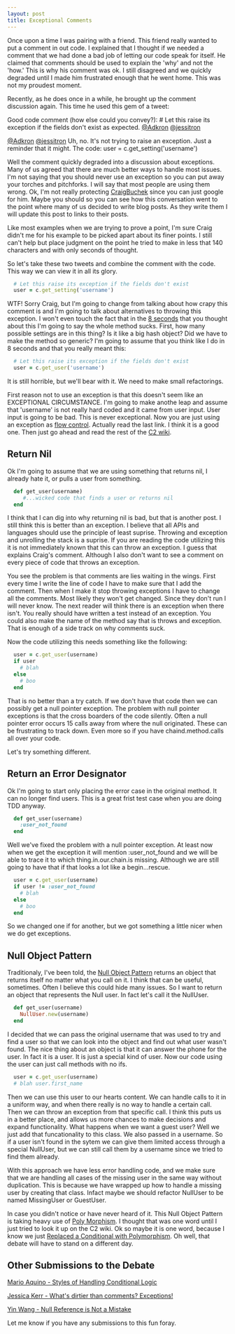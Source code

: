 ```yaml
---
layout: post
title: Exceptional Comments
---
```


Once upon a time I was pairing with a friend. This friend really wanted
to put a comment in out code. I explained that I thought if we needed a
comment that we had done a bad job of letting our code speak for itself.
He claimed that comments should be used to explain the 'why' and not the
'how.' This is why his comment was ok. I still disagreed and we quickly
degraded until I made him frustrated enough that he went home. This
was not my proudest moment.

Recently, as he does once in a while, he brought up the comment
discussion again. This time he used this gem of a tweet:


   Good code comment (how else could you convey?): # Let this raise its
   exception if the fields don't exist as expected.
   [@Adkron](http://twitter.com/adkron)
   [@jessitron](http://twitter.com/jessitron)

   [@Adkron](http://twitter.com/adkron)
   [@jessitron](http://twitter.com/jessitron) Uh, no. It's not trying to raise an exception.
   Just a reminder that it might. The code: user =
   c.get_setting('username')

Well the comment quickly degraded into a discussion about exceptions.
Many of us agreed that there are much better ways to handle most issues.
I'm not saying that you should never use an exception so you can put
away your torches and pitchforks. I will say that most people are using
them wrong. Ok, I'm not really protecting
[CraigBuchek](http://twitter.com/CraigBuchek) since you can just google
for him. Maybe you should so you can see how this conversation went to
the point where many of us decided to write blog posts. As they write
them I will update this post to links to their posts.

Like most examples when we are trying to prove a point, I'm sure Craig
didn't me for his example to be picked apart about its finer points. I
still can't help but place judgment on the point he tried to make in
less that 140 characters and with only seconds of thought.

So let's take these two tweets and combine the comment with the code.
This way we can view it in all its glory.

```ruby
  # Let this raise its exception if the fields don't exist
  user = c.get_setting('username')
```

WTF! Sorry Craig, but I'm going to change from talking about how crapy
this comment is and I'm going to talk about alternatives to throwing
this exception. I won't even touch the fact that in the [8
seconds](http://en.wikipedia.org/wiki/Rodeo)
that you thought about this I'm going to say the whole method sucks.
First, how many possible settings are in this thing? Is it like a big
hash object? Did we have to make the method so generic? I'm going to
assume that you think like I do in 8 seconds and that you really meant
this:

```ruby
  # Let this raise its exception if the fields don't exist
  user = c.get_user('username')
```

It is still horrible, but we'll bear with it. We need to make small
refactorings.

First reason not to use an exception is that this doesn't seem like an
EXCEPTIONAL CIRCUMSTANCE. I'm going to make anothe leap and assume that
'username' is not really hard coded and it came from user input. User
input is going to be bad. This is never exceptional. Now you are just
using an exception as [flow
control](http://c2.com/cgi/wiki?DontUseExceptionsForFlowControl).
Actually read the last link. I think it is a good one. Then just go
ahead and read the rest of the [C2 wiki](http://c2.com/cgi/wiki).

Return Nil
----------

Ok I'm going to assume that we are using something that returns nil,
I already hate it, or pulls a user from something.

```ruby
  def get_user(username)
     #...wicked code that finds a user or returns nil
  end
```

I think that I can dig into why returning nil is bad, but that is
another post. I still think this is better than an exception. I believe
that all APIs and languages should use the principle of least suprise.
Throwing and exception and unrolling the stack is a suprise. If you are
reading the code utilizing this it is not immediately known that this
can throw an exception. I guess that explains Craig's comment. Although
I also don't want to see a comment on every piece of code that throws an
exception.

You see the problem is that comments are lies waiting in the wings.
First every time I write the line of code I have to make sure that I add
the comment. Then when I make it stop throwing exceptions I have to
change all the comments. Most likely they won't get changed. Since they
don't run I will never know. The next reader will think there is an
exception when there isn't. You really should have written a test
instead of an exception. You could also make the name of the method say
that is throws and exception. That is enough of a side track on why
comments suck.

Now the code utilizing this needs something like the following:

```ruby
  user = c.get_user(username)
  if user
    # blah
  else
    # boo
  end
```

That is no better than a try catch. If we don't have that code then we
can possibly get a null pointer exception. The problem with null pointer
exceptions is that the cross boarders of the code silently. Often a null
pointer error occurs 15 calls away from where the null originated. These
can be frustrating to track down. Even more so if you have
chaind.method.calls all over your code.

Let's try something different.

Return an Error Designator
--------------------------

Ok I'm going to start only placing the error case in the original
method. It can no longer find users. This is a great frist test case
when you are doing TDD anyway.

```ruby
  def get_user(username)
    :user_not_found
  end
```

Well we've fixed the problem with a null pointer exception. At least now
when we get the exception it will mention :user_not_found and we will be
able to trace it to which thing.in.our.chain.is missing. Although we are
still going to have that if that looks a lot like a begin...rescue.

```ruby
  user = c.get_user(username)
  if user != :user_not_found
    # blah
  else
    # boo
  end
```

So we changed one if for another, but we got something a little nicer
when we do get exceptions.

Null Object Pattern
-------------------

Traditionaly, I've been told, the [Null Object
Pattern](http://c2.com/cgi/wiki?NullObject) returns an object that
returns itself no matter what you call on it. I think that can be
useful, sometimes. Often I believe this could hide many issues. So I
want to return an object that represents the Null user. In fact let's
call it the NullUser.

```ruby
  def get_user(username)
    NullUser.new(username)
  end
```

I decided that we can pass the original username that was used to try
and find a user so that we can look into the object and find out what
user wasn't found. The nice thing about an object is that it can answer
the phone for the user. In fact it is a user. It is just a special kind
of user. Now our code using the user can just call methods with no ifs.

```ruby
  user = c.get_user(username)
  # blah user.first_name
```

Then we can use this user to our hearts content. We can handle calls to
it in a uniform way, and when there really is no way to handle a certain
call. Then we can throw an exception from that specific call. I think
this puts us in a better place, and allows us more chances to make
decisions and expand functionality. What happens when we want a guest
user? Well we just add that funcationality to this class. We also passed
in a username. So if a user isn't found in the sytem we can give them
limited access through a special NullUser, but we can still call them by
a username since we tried to find them already.

With this approach we have less error handling code, and we make sure
that we are handling all cases of the missing user in the same way
without duplication. This is because we have wrapped up how to handle a
missing user by creating that class. Infact maybe we should refactor
NullUser to be named MissingUser or GuestUser.

In case you didn't notice or have never heard of it. This Null Object
Pattern is taking heavy use of [Poly
Morphism](http://c2.com/cgi/wiki?PolyMorphism). I thought that was one
word until I just tried to look it up on the C2 wiki. Ok so maybe it is
one word, because I know we just [Replaced a Conditional with
Polymorphism](http://c2.com/cgi/wiki?ReplaceConditionalWithPolymorphism).
Oh well, that debate will have to stand on a different day.

Other Submissions to the Debate
-------------------------------

[Mario Aquino - Styles of Handling Conditional
Logic](http://c2.com/cgi/wiki?ReplaceConditionalWithPolymorphism)

[Jessica Kerr - What's dirtier than comments?
Exceptions!](http://blog.jessitron.com/2013/06/whats-dirtier-than-comments-exceptions.html)

[Yin Wang - Null Reference is Not a
Mistake](http://yinwang0.wordpress.com/2013/06/03/null/)

Let me know if you have any submissions to this fun foray.
